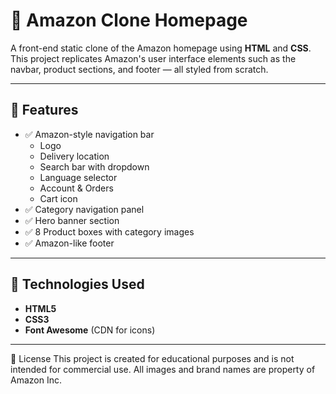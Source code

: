 
# 🛒 Amazon Clone Homepage

A front-end static clone of the Amazon homepage using **HTML** and **CSS**. This project replicates Amazon's user interface elements such as the navbar, product sections, and footer — all styled from scratch.

---

## 📌 Features

- ✅ Amazon-style navigation bar
  - Logo
  - Delivery location
  - Search bar with dropdown
  - Language selector
  - Account & Orders
  - Cart icon
- ✅ Category navigation panel
- ✅ Hero banner section
- ✅ 8 Product boxes with category images
- ✅ Amazon-like footer

---

## 🧰 Technologies Used

- **HTML5**
- **CSS3**
- **Font Awesome** (CDN for icons)

---

📄 License
This project is created for educational purposes and is not intended for commercial use. All images and brand names are property of Amazon Inc.

